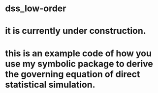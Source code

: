 # dss_low-order

# it is currently under construction.

# this is an example code of how you use my symbolic package to derive the governing equation of direct statistical simulation.

